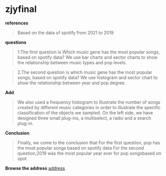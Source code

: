 # zjyfinal
**references**
>Based on the data of spotify from 2021 to 2019


 **questions**
>1.The first question is Which music gene has the most popular songs, based on spotify data? We use bar charts and sector charts to show the relationship between music types and pop levels.

>2.The second question is which music gene has the most popular songs, based on spotify data? We use histogram and sector chart to show the relationship between year and pop degree.




 **Add**
>We also used a frequency histogram to illustrate the number of songs created by different music categories in order to illustrate the specific classification of the objects we sampled.
>On the left side, we have designed three small plug-ins, a multiselect, a radio and a search plug-in.




 **Conclusion**
>Finally, we come to the conclusion that For the first question, pop has the most popular songs based on spotify data For the second question,2019 was the most popular year ever for pop songsbased on spot


**Browse the address**
[address](https://zjy123456789hh-zjyfinal-final-project-ruinux.streamlit.app/)
